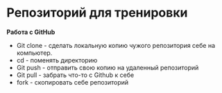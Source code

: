 # Репозиторий для тренировки

**Работа с GitHub**

* Git clone - сделать локальную копию чужого репозитория себе на компьютер.
* cd - поменять директорию
* Git push - отправить свою копию на удаленный репозиторий
* Git pull - забрать что-то с Github к себе
* fork - скопировать себе репозиторий

